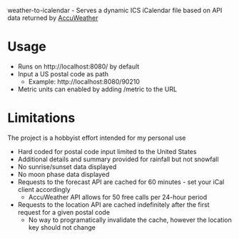 weather-to-icalendar - Serves a dynamic ICS iCalendar file based on API data returned by [AccuWeather](https://developer.accuweather.com/)

# Usage
* Runs on http://localhost:8080/ by default
* Input a US postal code as path
  * Example: http://localhost:8080/90210
* Metric units can enabled by adding /metric to the URL

# Limitations
The project is a hobbyist effort intended for my personal use

* Hard coded for postal code input limited to the United States
* Additional details and summary provided for rainfall but not snowfall
* No sunrise/sunset data displayed
* No moon phase data displayed
* Requests to the forecast API are cached for 60 minutes - set your iCal client accordingly
  * AccuWeather API allows for 50 free calls per 24-hour period
* Requests to the location API are cached indefinitely after the first request for a given postal code
  * No way to programatically invalidate the cache, however the location key should not change
